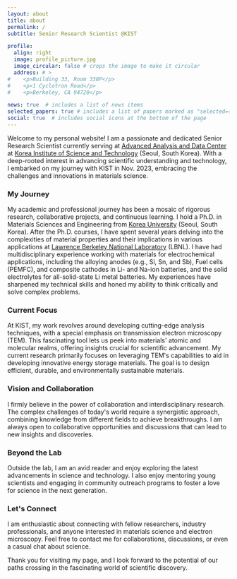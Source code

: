 ```yaml
---
layout: about
title: about
permalink: /
subtitle: Senior Research Scientist @KIST

profile:
  align: right
  image: profile_picture.jpg
  image_circular: false # crops the image to make it circular
  address: # >
#    <p>Building 33, Room 338P</p>
#    <p>1 Cyclotron Road</p>
#    <p>Berkeley, CA 94720</p>

news: true  # includes a list of news items
selected_papers: true # includes a list of papers marked as "selected={true}"
social: true  # includes social icons at the bottom of the page
---
```


Welcome to my personal website! I am a passionate and dedicated Senior Research Scientist currently serving at [Advanced Analysis and Data Center](https://aac.kist.re.kr) at [Korea Institute of Science and Technology](https://www.kist.re.kr) (Seoul, South Korea). With a deep-rooted interest in advancing scientific understanding and technology, I embarked on my journey with KIST in Nov. 2023, embracing the challenges and innovations in materials science.

### My Journey

My academic and professional journey has been a mosaic of rigorous research, collaborative projects, and continuous learning. I hold a Ph.D. in Materials Sciences and Engineering from [Korea University](https://www.korea.ac.kr) (Seoul, South Korea). After the Ph.D. courses, I have spent several years delving into the complexities of material properties and their implications in various applications at [Lawrence Berkeley National Laboratory](https://www.lbl.gov) (LBNL). I have had multidisciplinary experience working with materials for electrochemical applications, including the alloying anodes (e.g., Si, Sn, and Sb), Fuel cells (PEMFC), and composite cathodes in Li- and Na-ion batteries, and the solid electrolytes for all-solid-state Li metal batteries. My experiences have sharpened my technical skills and honed my ability to think critically and solve complex problems.

### Current Focus

At KIST, my work revolves around developing cutting-edge analysis techniques, with a special emphasis on transmission electron microscopy (TEM). This fascinating tool lets us peek into materials' atomic and molecular realms, offering insights crucial for scientific advancement. My current research primarily focuses on leveraging TEM's capabilities to aid in developing innovative energy storage materials. The goal is to design efficient, durable, and environmentally sustainable materials.

### Vision and Collaboration

I firmly believe in the power of collaboration and interdisciplinary research. The complex challenges of today's world require a synergistic approach, combining knowledge from different fields to achieve breakthroughs. I am always open to collaborative opportunities and discussions that can lead to new insights and discoveries.

### Beyond the Lab

Outside the lab, I am an avid reader and enjoy exploring the latest advancements in science and technology. I also enjoy mentoring young scientists and engaging in community outreach programs to foster a love for science in the next generation.

### Let's Connect

I am enthusiastic about connecting with fellow researchers, industry professionals, and anyone interested in materials science and electron microscopy. Feel free to contact me for collaborations, discussions, or even a casual chat about science.

Thank you for visiting my page, and I look forward to the potential of our paths crossing in the fascinating world of scientific discovery.

<!---
Also I have been investigating the relationship between synthesis parameters and the material properties of the reaction product that control the activity and degradations of electrochemical reactions for energy storage materials. 
-->